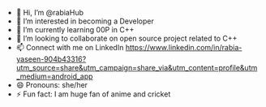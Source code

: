 - 👋 Hi, I’m @rabiaHub
- 👀 I’m interested in becoming a Developer 
- 🌱 I’m currently learning 00P in C++
- 💞️ I’m looking to collaborate on open source project related to C++
- 📫 Connect with me on LinkedIn https://www.linkedin.com/in/rabia-yaseen-904b43316?utm_source=share&utm_campaign=share_via&utm_content=profile&utm_medium=android_app
- 😄 Pronouns: she/her
- ⚡ Fun fact: I am huge fan of anime and cricket 
<!---
rabiaHub/rabiaHub is a ✨ special ✨ repository because its `README.md` (this file) appears on your GitHub profile.
You can click the Preview link to take a look at your changes.
--->
